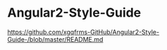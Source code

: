 # Angular2-Style-Guide    

https://github.com/xgqfrms-GitHub/Angular2-Style-Guide-/blob/master/README.md












